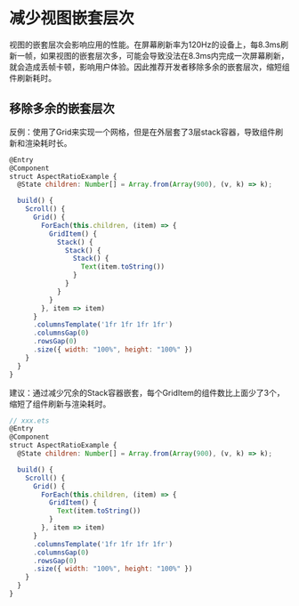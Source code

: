 # 减少视图嵌套层次

视图的嵌套层次会影响应用的性能。在屏幕刷新率为120Hz的设备上，每8.3ms刷新一帧，如果视图的嵌套层次多，可能会导致没法在8.3ms内完成一次屏幕刷新，就会造成丢帧卡顿，影响用户体验。因此推荐开发者移除多余的嵌套层次，缩短组件刷新耗时。

## 移除多余的嵌套层次

反例：使用了Grid来实现一个网格，但是在外层套了3层stack容器，导致组件刷新和渲染耗时长。

```javascript
@Entry
@Component
struct AspectRatioExample {
  @State children: Number[] = Array.from(Array(900), (v, k) => k);

  build() {
    Scroll() {
      Grid() {
        ForEach(this.children, (item) => {
          GridItem() {
            Stack() {
              Stack() {
                Stack() {
                  Text(item.toString())
                }
              }
            }
          }
        }, item => item)
      }
      .columnsTemplate('1fr 1fr 1fr 1fr')
      .columnsGap(0)
      .rowsGap(0)
      .size({ width: "100%", height: "100%" })
    }
  }
}
```

建议：通过减少冗余的Stack容器嵌套，每个GridItem的组件数比上面少了3个，缩短了组件刷新与渲染耗时。

```javascript
// xxx.ets
@Entry
@Component
struct AspectRatioExample {
  @State children: Number[] = Array.from(Array(900), (v, k) => k);

  build() {
    Scroll() {
      Grid() {
        ForEach(this.children, (item) => {
          GridItem() {
            Text(item.toString())
          }
        }, item => item)
      }
      .columnsTemplate('1fr 1fr 1fr 1fr')
      .columnsGap(0)
      .rowsGap(0)
      .size({ width: "100%", height: "100%" })
    }
  }
}
```